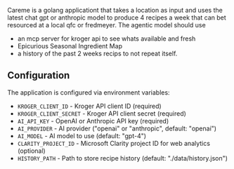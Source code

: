 Careme is a golang applicationt that takes a location as input and uses the latest chat gpt or anthropic model to 
produce 4 recipes a week that can bet resourced at a local qfc or fredmeyer. The agentic model should use 
 * an mcp server for kroger api to see whats available and fresh
 * Epicurious Seasonal Ingredient Map
 * a history of the past 2 weeks recips to not repeat itself.

## Configuration

The application is configured via environment variables:

- `KROGER_CLIENT_ID` - Kroger API client ID (required)
- `KROGER_CLIENT_SECRET` - Kroger API client secret (required)
- `AI_API_KEY` - OpenAI or Anthropic API key (required)
- `AI_PROVIDER` - AI provider ("openai" or "anthropic", default: "openai")
- `AI_MODEL` - AI model to use (default: "gpt-4")
- `CLARITY_PROJECT_ID` - Microsoft Clarity project ID for web analytics (optional)
- `HISTORY_PATH` - Path to store recipe history (default: "./data/history.json")

